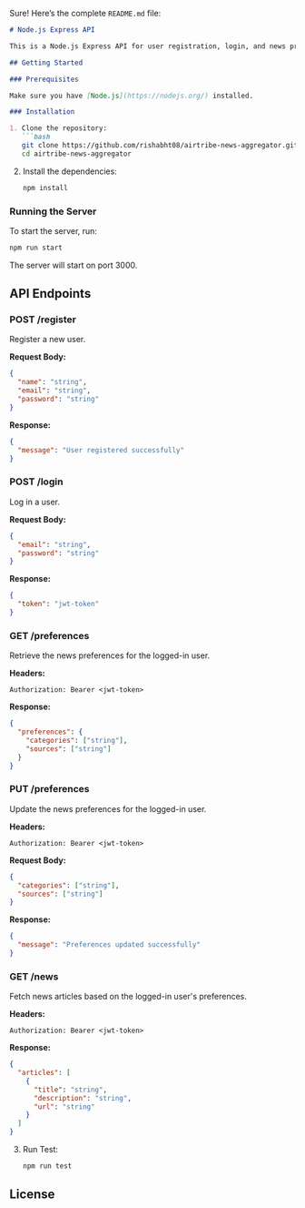 Sure! Here’s the complete `README.md` file:

```markdown
# Node.js Express API

This is a Node.js Express API for user registration, login, and news preference management.

## Getting Started

### Prerequisites

Make sure you have [Node.js](https://nodejs.org/) installed.

### Installation

1. Clone the repository:
   ```bash
   git clone https://github.com/rishabht08/airtribe-news-aggregator.git
   cd airtribe-news-aggregator
   ```

2. Install the dependencies:
   ```bash
   npm install
   ```

### Running the Server

To start the server, run:
```bash
npm run start
```
The server will start on port 3000.

## API Endpoints

### POST /register

Register a new user.

**Request Body:**
```json
{
  "name": "string",
  "email": "string",
  "password": "string"
}
```

**Response:**
```json
{
  "message": "User registered successfully"
}
```

### POST /login

Log in a user.

**Request Body:**
```json
{
  "email": "string",
  "password": "string"
}
```

**Response:**
```json
{
  "token": "jwt-token"
}
```

### GET /preferences

Retrieve the news preferences for the logged-in user.

**Headers:**
```http
Authorization: Bearer <jwt-token>
```

**Response:**
```json
{
  "preferences": {
    "categories": ["string"],
    "sources": ["string"]
  }
}
```

### PUT /preferences

Update the news preferences for the logged-in user.

**Headers:**
```http
Authorization: Bearer <jwt-token>
```

**Request Body:**
```json
{
  "categories": ["string"],
  "sources": ["string"]
}
```

**Response:**
```json
{
  "message": "Preferences updated successfully"
}
```

### GET /news

Fetch news articles based on the logged-in user's preferences.

**Headers:**
```http
Authorization: Bearer <jwt-token>
```

**Response:**
```json
{
  "articles": [
    {
      "title": "string",
      "description": "string",
      "url": "string"
    }
  ]
}
```

3. Run Test:
   ```bash
   npm run test

## License


